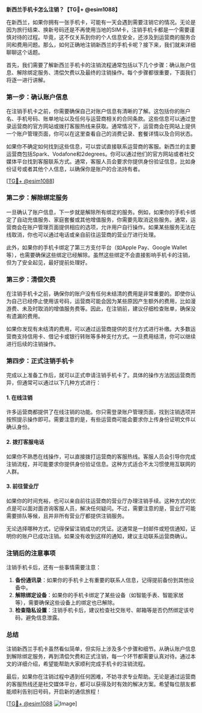 **新西兰手机卡怎么注销？【TG💪+ @esim1088】**

在新西兰，如果你拥有一张手机卡，可能有一天会遇到需要注销它的情况。无论是因为旅行结束、换新号码还是不再使用当地的SIM卡，注销手机卡都是一个需要谨慎对待的过程。毕竟，这不仅关系到你的个人信息安全，还涉及到运营商的服务合同和费用问题。那么，如何正确地注销新西兰的手机卡呢？接下来，我们就来详细聊聊这个话题。

首先，我们需要了解新西兰手机卡的注销流程通常包括以下几个步骤：确认账户信息、解除绑定服务、清偿欠费以及最终的注销操作。每个步骤都很重要，下面我们将逐一进行讲解。

### **第一步：确认账户信息**
在注销手机卡之前，你需要确保自己对账户信息有清晰的了解。这包括你的账户名、手机号码、账单地址以及任何与运营商相关的合同条款。这些信息可以通过登录运营商的官方网站或拨打客服热线来获取。通常情况下，运营商会在网站上提供一个账户管理页面，你可以在这里查看自己的消费记录、套餐详情以及合同状态。

如果你不确定如何找到这些信息，可以尝试直接联系运营商的客服。新西兰的主要运营商包括Spark、Vodafone和2degrees。你可以通过他们的官方网站或者社交媒体平台找到客服联系方式。通常，客服人员会要求你提供身份验证信息，比如身份证号或者其他个人信息，以确保你是账户的合法持有者。

[[TG💪+ @esim1088](https://t.me/s/esim1088)]

### **第二步：解除绑定服务**
一旦确认了账户信息，下一步就是解除所有绑定的服务。例如，如果你的手机卡绑定了自动充值服务、家庭套餐或其他增值服务，你需要先取消这些服务。通常，运营商会在账户管理页面提供相应的选项，允许用户自行操作。如果某些服务无法在线取消，你也可以通过电话或亲自前往运营商的营业厅进行处理。

此外，如果你的手机卡绑定了第三方支付平台（如Apple Pay、Google Wallet等），也需要确保这些绑定已经解除。虽然这些绑定不会直接影响手机卡的注销，但为了安全起见，最好提前处理好。

### **第三步：清偿欠费**
在注销手机卡之前，确保你的账户没有任何未结清的费用是非常重要的。即使你认为自己已经停止使用该号码，运营商可能会因为某些原因产生额外的费用，比如漫游费、未及时取消的增值服务费等。因此，在注销前，建议仔细检查账单，确保没有遗漏的费用。

如果你发现有未结清的费用，可以通过运营商提供的支付方式进行补缴。大多数运营商支持信用卡、借记卡或银行转账等多种支付方式。一旦费用结清，你可以继续进行后续的注销操作。

### **第四步：正式注销手机卡**
完成以上准备工作后，就可以正式申请注销手机卡了。具体的操作方法因运营商而异，但通常可以通过以下几种方式进行：

#### **1. 在线注销**
许多运营商都提供了在线注销的功能。你只需登录账户管理页面，找到注销选项并按照提示操作即可。需要注意的是，有些运营商可能会要求你上传身份证明文件以确认身份。

#### **2. 拨打客服电话**
如果你不熟悉在线操作，可以直接拨打运营商的客服热线。客服人员会引导你完成注销流程，并可能要求你提供身份验证信息。这种方式适合不太习惯使用互联网的人群。

#### **3. 前往营业厅**
如果你的时间充裕，也可以亲自前往运营商的营业厅办理注销手续。这种方式的优点是可以面对面咨询客服人员，解决任何疑问。不过，需要注意的是，营业厅可能需要排队等候，且并非所有营业厅都提供注销服务。

无论选择哪种方式，记得保留注销成功的凭证。这通常是一封邮件或短信通知，证明你的账户已成功注销。如果没有收到这样的通知，建议主动联系运营商确认。

### **注销后的注意事项**
注销手机卡后，还有一些事情需要注意：

1. **备份通讯录**：如果你的手机卡上有重要的联系人信息，记得提前备份到其他设备中。
2. **解除绑定设备**：如果你的手机卡绑定了某些设备（如智能手表、智能家居等），需要确保这些设备上的绑定也已解除。
3. **检查隐私设置**：注销手机卡后，建议检查社交账号、邮箱等是否仍然绑定该号码，避免信息泄露。

### **总结**
注销新西兰手机卡虽然看似简单，但实际上涉及多个步骤和细节。从确认账户信息到解除绑定服务，再到清偿欠费和正式注销，每一个环节都需要认真对待。通过本文的详细介绍，希望能帮助大家顺利完成手机卡的注销流程。

最后，如果你在注销过程中遇到任何困难，不妨寻求专业帮助。无论是通过运营商的客服热线还是社交媒体平台，都可以获得及时有效的解决方案。希望每位朋友都能顺利告别旧号码，开启新的通信旅程！

[[TG💪+ @esim1088](https://t.me/s/esim1088) ![Image](https://i.postimg.cc/4NQfJmqS/Snipaste-2025-05-13-00-14-12.png)]